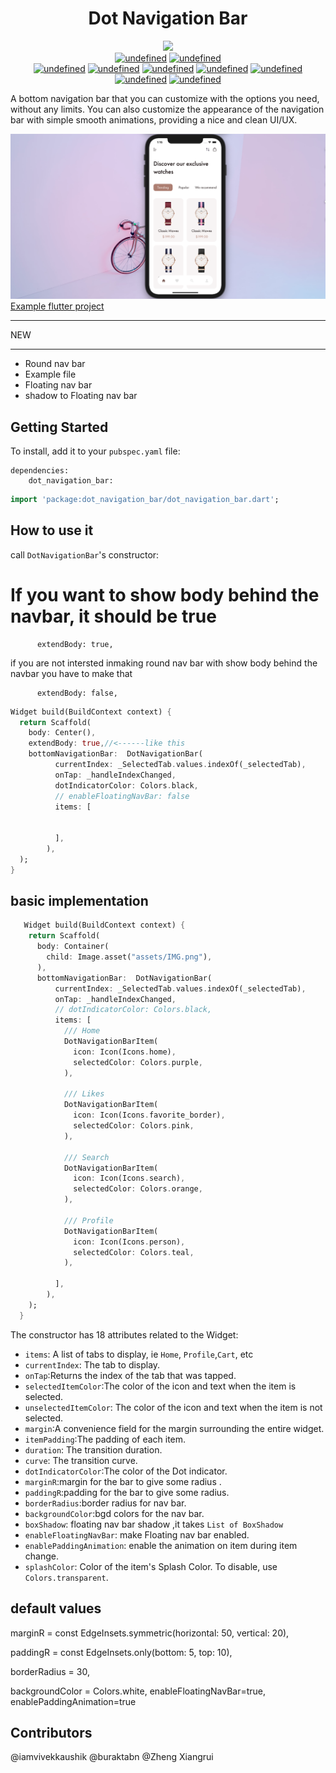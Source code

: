  <h1 align="center">  Dot Navigation Bar</h1>

 <p align="center">
  
 <img src="https://img.shields.io/badge/Maintained%3F-Yes-green?style=for-the-badge">
  <br>
  <a href="#" target="_blank"><img alt="undefined" src="https://badgen.net/pub/flutter-platform/dot_navigation_bar"></a>
  <a href="#" target="_blank"><img alt="undefined" src="https://badgen.net/pub/sdk-version/dot_navigation_bar"></a>
  <br>
  <a href="#" target="_blank"><img alt="undefined" src="https://badgen.net/pub/v/dot_navigation_bar"></a>
  <a href="#" target="_blank"><img alt="undefined" src="https://badgen.net/pub/license/dot_navigation_bar"></a>
  <a href="#" target="_blank"><img alt="undefined" src="https://badgen.net/pub/likes/dot_navigation_bar"></a>
  <a href="#" target="_blank"><img alt="undefined" src="https://badgen.net/pub/points/dot_navigation_bar"></a>
  <a href="#" target="_blank"><img alt="undefined" src="https://badgen.net/pub/popularity/dot_navigation_bar"></a>
  <br>
  <a href="#"><img alt="undefined" src="https://img.shields.io/github/license/GitSquared/edex-ui.svg?style=popout"></a>
  <a href="#" target="_blank"><img alt="undefined" src="https://badgen.net//github/stars/haptome/dot_navigation_bar"></a>
  
 
  <br>
 

</p>



A bottom navigation bar that you can customize with the options you need, without any limits. You can also customize the appearance of the navigation bar with simple smooth animations, providing a nice and clean UI/UX.

 ![style1](github-assets/ScreenShot.png)
[Example flutter project](https://github.com/haptome/watchs)
___
 NEW
___ 
  + Round nav bar
  + Example file
  + Floating nav bar
  + shadow to Floating nav bar


## Getting Started

To install, add it to your `pubspec.yaml` file:

```
dependencies:
    dot_navigation_bar:

```

```dart
import 'package:dot_navigation_bar/dot_navigation_bar.dart';
```

## How to use it

 call `DotNavigationBar`'s constructor:

# If you want to show body behind the navbar, it should be true
          extendBody: true,
  if you are not intersted inmaking round nav bar with show body behind the navbar
  you have to make that

          extendBody: false,

```dart
Widget build(BuildContext context) {
  return Scaffold(
    body: Center(),
    extendBody: true,//<------like this 
    bottomNavigationBar:  DotNavigationBar(
          currentIndex: _SelectedTab.values.indexOf(_selectedTab),
          onTap: _handleIndexChanged,
          dotIndicatorColor: Colors.black,
          // enableFloatingNavBar: false
          items: [
            
            
          ],
        ),
  );
}
```

## basic implementation

```dart
   Widget build(BuildContext context) {
    return Scaffold(
      body: Container(
        child: Image.asset("assets/IMG.png"),
      ),
      bottomNavigationBar:  DotNavigationBar(
          currentIndex: _SelectedTab.values.indexOf(_selectedTab),
          onTap: _handleIndexChanged,
          // dotIndicatorColor: Colors.black,
          items: [
            /// Home
            DotNavigationBarItem(
              icon: Icon(Icons.home),
              selectedColor: Colors.purple,
            ),

            /// Likes
            DotNavigationBarItem(
              icon: Icon(Icons.favorite_border),
              selectedColor: Colors.pink,
            ),

            /// Search
            DotNavigationBarItem(
              icon: Icon(Icons.search),
              selectedColor: Colors.orange,
            ),

            /// Profile
            DotNavigationBarItem(
              icon: Icon(Icons.person),
              selectedColor: Colors.teal,
            ),
            
          ],
        ),
    );
  }

```

The constructor has 18 attributes related to the Widget:

- `items`: A list of tabs to display, ie `Home`, `Profile`,`Cart`, etc
- `currentIndex`: The tab to display.
- `onTap`:Returns the index of the tab that was tapped.
- `selectedItemColor`:The color of the icon and text when the item is selected.
- `unselectedItemColor`: The color of the icon and text when the item is not selected.
- `margin`:A convenience field for the margin surrounding the entire widget.
- `itemPadding`:The padding of each item.
- `duration`: The transition duration.
- `curve`: The transition curve.
- `dotIndicatorColor`:The color of the Dot indicator.
- `marginR`:margin for the bar to give some radius .
- `paddingR`:padding for the bar to give some radius.
- `borderRadius`:border radius for nav bar.
- `backgroundColor`:bgd colors for the nav bar.
- `boxShadow`: floating nav bar shadow ,it takes `List of BoxShadow`
- `enableFloatingNavBar`: make Floating nav bar enabled.
- `enablePaddingAnimation`: enable the animation on item during item change.
- `splashColor`: Color of the item's Splash Color. To disable, use `Colors.transparent`.

## default values
 marginR = const EdgeInsets.symmetric(horizontal: 50, vertical: 20),
 
 paddingR = const EdgeInsets.only(bottom: 5, top: 10),

borderRadius = 30,

backgroundColor =  Colors.white,
enableFloatingNavBar=true,
enablePaddingAnimation=true

## Contributors
@iamvivekkaushik
@buraktabn
@Zheng Xiangrui
   


